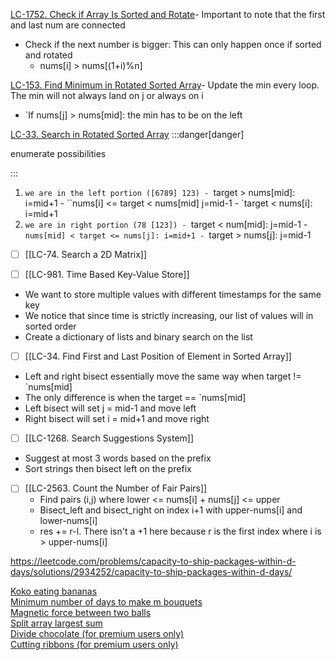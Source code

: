 ---
---

[LC-1752. Check if Array Is Sorted and Rotate](</docs/Algos Practice/Leetcode Questions/LC-1752. Check if Array Is Sorted and Rotated.md>)- Important to note that the first and last num are connected
- Check if the next number is bigger: This can only happen once if sorted and rotated
	- nums[i] > nums[(1+i)%n]


[LC-153. Find Minimum in Rotated Sorted Array](</docs/Algos Practice/Leetcode Questions/LC-153. Find Minimum in Rotated Sorted Array.md>)- Update the min every loop. The min will not always land on j or always on i
- `If nums[j] > nums[mid]: the min has to be on the left


[LC-33. Search in Rotated Sorted Array](</docs/Algos Practice/Leetcode Questions/LC-33. Search in Rotated Sorted Array.md>)
:::danger[danger] 

enumerate possibilities


:::
1. `we are in the left portion ([6789] 123)
	    - `target > nums[mid]: i=mid+1
	    - ``nums[i] <= target < nums[mid] j=mid-1
	    - `target < nums[i]: i=mid+1
2. `we are in right portion (78 [123])
		- `target < num[mid]: j=mid-1
		- `nums[mid] < target <= nums[j]: i=mid+1
		- `target > nums[j]: j=mid-1

- [ ] [[LC-74. Search a 2D Matrix]]

- [ ] [[LC-981. Time Based Key-Value Store]]
- We want to store multiple values with different timestamps for the same key
- We notice that since time is strictly increasing, our list of values will in sorted order
- Create a dictionary of lists and binary search on the list

- [ ] [[LC-34. Find First and Last Position of Element in Sorted Array]]
- Left and right bisect essentially move the same way when target != `nums[mid]
- The only difference is when the target == `nums[mid]
- Left bisect will set j = mid-1 and move left 
- Right bisect will set i = mid+1 and move right

- [ ] [[LC-1268. Search Suggestions System]]
- Suggest at most 3 words based on the prefix
- Sort strings then bisect left on the prefix 

- [ ] [[LC-2563. Count the Number of Fair Pairs]]
	- Find pairs (i,j) where lower <= nums[i] + nums[j] <= upper
	- Bisect_left and bisect_right on index i+1 with upper-nums[i] and lower-nums[i]
	- res += r-l. There isn't a +1 here because r is the first index where i is > upper-nums[i]

https://leetcode.com/problems/capacity-to-ship-packages-within-d-days/solutions/2934252/capacity-to-ship-packages-within-d-days/

[Koko eating bananas](https://leetcode.com/problems/koko-eating-bananas/)  
[Minimum number of days to make m bouquets](https://leetcode.com/problems/minimum-number-of-days-to-make-m-bouquets/)  
[Magnetic force between two balls](https://leetcode.com/problems/magnetic-force-between-two-balls/)  
[Split array largest sum](https://leetcode.com/problems/split-array-largest-sum/)  
[Divide chocolate (for premium users only)](https://leetcode.com/problems/divide-chocolate/)  
[Cutting ribbons (for premium users only)](https://leetcode.com/problems/cutting-ribbons/)